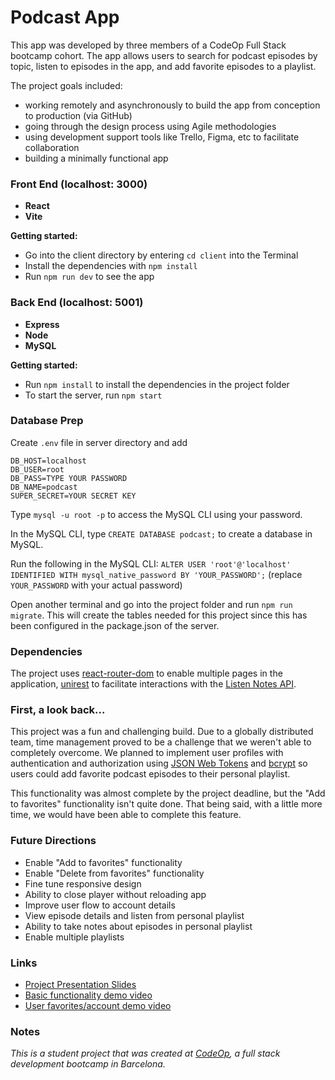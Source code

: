 # Podcast App

This app was developed by three members of a CodeOp Full Stack bootcamp cohort. The app allows users to search for podcast episodes by topic, listen to episodes in the app, and add favorite episodes to a playlist.

The project goals included:

- working remotely and asynchronously to build the app from conception to production (via GitHub)
- going through the design process using Agile methodologies
- using development support tools like Trello, Figma, etc to facilitate collaboration
- building a minimally functional app

### Front End (localhost: 3000)

- **React**
- **Vite**

**Getting started:**

- Go into the client directory by entering `cd client` into the Terminal
- Install the dependencies with `npm install`
- Run `npm run dev` to see the app

### Back End (localhost: 5001)

- **Express**
- **Node**
- **MySQL**

**Getting started:**

- Run `npm install` to install the dependencies in the project folder
- To start the server, run `npm start`

### Database Prep

Create `.env` file in server directory and add

```
DB_HOST=localhost
DB_USER=root
DB_PASS=TYPE YOUR PASSWORD
DB_NAME=podcast
SUPER_SECRET=YOUR SECRET KEY
```

Type `mysql -u root -p` to access the MySQL CLI using your password.

In the MySQL CLI, type `CREATE DATABASE podcast;` to create a database in MySQL.

Run the following in the MySQL CLI: `ALTER USER 'root'@'localhost' IDENTIFIED WITH mysql_native_password BY 'YOUR_PASSWORD';` (replace `YOUR_PASSWORD` with your actual password)

Open another terminal and go into the project folder and run `npm run migrate`. This will create the tables needed for this project since this has been configured in the package.json of the server.

### Dependencies

The project uses [react-router-dom](https://reactrouter.com/en/main) to enable multiple pages in the application, [unirest](https://www.npmjs.com/package/unirest) to facilitate interactions with the [Listen Notes API](https://www.listennotes.com/api/docs/).

### First, a look back...

This project was a fun and challenging build. Due to a globally distributed team, time management proved to be a challenge that we weren't able to completely overcome. We planned to implement user profiles with authentication and authorization using [JSON Web Tokens](https://jwt.io/) and [bcrypt](https://www.npmjs.com/package/bcrypt) so users could add favorite podcast episodes to their personal playlist.

This functionality was almost complete by the project deadline, but the "Add to favorites" functionality isn't quite done. That being said, with a little more time, we would have been able to complete this feature.

### Future Directions

- Enable "Add to favorites" functionality
- Enable "Delete from favorites" functionality
- Fine tune responsive design
- Ability to close player without reloading app
- Improve user flow to account details
- View episode details and listen from personal playlist
- Ability to take notes about episodes in personal playlist
- Enable multiple playlists

### Links

- [Project Presentation Slides](https://docs.google.com/presentation/d/1gnEdT3RED8NwjqLBgb56dx9DoSKqEKYiipeo1NttxLM/edit#slide=id.p)
- [Basic functionality demo video](https://www.awesomescreenshot.com/video/16478577?key=cf30360042eedd6407a79465a4c4c40d)
- [User favorites/account demo video](https://www.awesomescreenshot.com/video/16459123?key=6aecbaa7833c01756d5aee92c1890897)

### Notes

_This is a student project that was created at [CodeOp](http://CodeOp.tech), a full stack development bootcamp in Barcelona._
